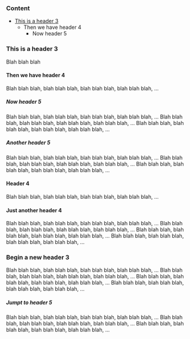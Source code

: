 ### Content
- [This is a header 3](user-content-this-is-a-header-3)
  - Then we have header 4
    - Now header 5


### This is a header 3

Blah blah blah

#### Then we have header 4

Blah blah blah, blah blah blah, blah blah blah, blah blah blah, ...

##### Now header 5

Blah blah blah, blah blah blah, blah blah blah, blah blah blah, ...
Blah blah blah, blah blah blah, blah blah blah, blah blah blah, ...
Blah blah blah, blah blah blah, blah blah blah, blah blah blah, ...

##### Another header 5

Blah blah blah, blah blah blah, blah blah blah, blah blah blah, ...
Blah blah blah, blah blah blah, blah blah blah, blah blah blah, ...
Blah blah blah, blah blah blah, blah blah blah, blah blah blah, ...

#### Header 4

Blah blah blah, blah blah blah, blah blah blah, blah blah blah, ...

#### Just another header 4

Blah blah blah, blah blah blah, blah blah blah, blah blah blah, ...
Blah blah blah, blah blah blah, blah blah blah, blah blah blah, ...
Blah blah blah, blah blah blah, blah blah blah, blah blah blah, ...
Blah blah blah, blah blah blah, blah blah blah, blah blah blah, ...

### Begin a new header 3

Blah blah blah, blah blah blah, blah blah blah, blah blah blah, ...
Blah blah blah, blah blah blah, blah blah blah, blah blah blah, ...
Blah blah blah, blah blah blah, blah blah blah, blah blah blah, ...
Blah blah blah, blah blah blah, blah blah blah, blah blah blah, ...

##### Jumpt to header 5

Blah blah blah, blah blah blah, blah blah blah, blah blah blah, ...
Blah blah blah, blah blah blah, blah blah blah, blah blah blah, ...
Blah blah blah, blah blah blah, blah blah blah, blah blah blah, ...
